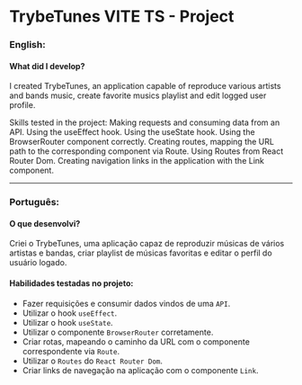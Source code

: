 # TrybeTunes VITE TS - Project

### English:

#### What did I develop?

I created TrybeTunes, an application capable of reproduce various artists and bands music, create favorite musics playlist and edit logged user profile.

Skills tested in the project:
Making requests and consuming data from an API.
Using the useEffect hook.
Using the useState hook.
Using the BrowserRouter component correctly.
Creating routes, mapping the URL path to the corresponding component via Route.
Using Routes from React Router Dom.
Creating navigation links in the application with the Link component.

---

### Português:

#### O que desenvolvi?

Criei o TrybeTunes, uma aplicação capaz de reproduzir músicas de vários artistas e bandas, criar playlist de músicas favoritas e editar o perfil do usuário logado.

#### Habilidades testadas no projeto:

- Fazer requisições e consumir dados vindos de uma `API`.
- Utilizar o hook `useEffect`.
- Utilizar o hook `useState`.
- Utilizar o componente `BrowserRouter` corretamente.
- Criar rotas, mapeando o caminho da URL com o componente correspondente via `Route`.
- Utilizar o `Routes` do `React Router Dom`.
- Criar links de navegação na aplicação com o componente `Link`.
